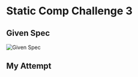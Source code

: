 # Static Comp Challenge 3

## Given Spec

![Given Spec](/images/etc/comp-3-high-res.jpg)

## My Attempt

